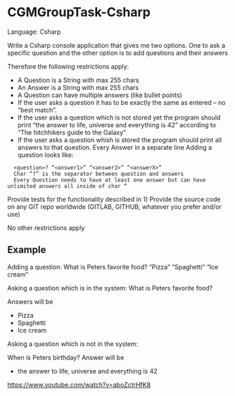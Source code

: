 # CGMGroupTask-Csharp

Language: Csharp

 

Write a Csharp console application that gives me two options. One to ask a specific question and the other option is to add questions and their answers
 

Therefore the following restrictions apply:

- A Question is a String with max 255 chars
- An Answer is a String with max 255 chars
- A Question can have multiple answers (like bullet points)
- If the user asks a question it has to be exactly the same as entered – no “best match”.
- If the user asks a question which is not stored yet the program should print “the answer to life, universe and everything is 42” according to “The hitchhikers guide to the Galaxy”
- If the user asks a question whish is  stored the program should print all answers to that question. Every Answer in a separate line
Adding a question looks like:

```
  <question>? “<answer1>” “<answer2>” “<answerX>”
  Char “?” is the separator between question and answers
  Every Question needs to have at least one answer but can have unlimited answers all inside of char “
```

Provide tests for the functionality described in 1)
Provide the source code on any GIT repo worldwide (GITLAB, GITHUB, whatever you prefer and/or use)

 No other restrictions apply
 



## Example

Adding a question:
What is Peters favorite food? “Pizza” “Spaghetti” “Ice cream”

Asking a question which is in the system:
What is Peters favorite food?

Answers will be
 - Pizza
 - Spaghetti
 - Ice cream

Asking a question which is not in the system:

When is Peters birthday?
Answer will be
 - the answer to life, universe and everything is 42
 

https://www.youtube.com/watch?v=aboZctrHfK8

